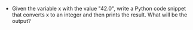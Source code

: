 - Given the variable x with the value "42.0", write a Python code snippet that converts x to an integer and then prints the result. What will be the output?
